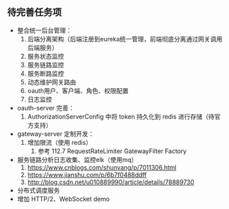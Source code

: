 ## 待完善任务项
 - 整合统一后台管理：
    1. 后端分离架构（后端注册到eureka统一管理，前端彻底分离通过网关调用后端服务）
    2. 服务状态监控
    3. 服务链路监控
    4. 服务断路监控
    5. 动态维护网关路由
    6. oauth用户、客户端、角色、权限配置
    7. 日志监控
 - oauth-server 完善：
    1. AuthorizationServerConfig 中将 token 持久化到 redis 进行存储（待官方支持）
 - gateway-server 定制开发：
    1. 增加限流（使用 redis）
        1. 参考 112.7 RequestRateLimiter GatewayFilter Factory
 - 服务链路分析日志收集、监控elk（使用mq）
    1. https://www.cnblogs.com/shunyang/p/7011306.html
    2. https://www.jianshu.com/p/6b7f0488ddff
    3. http://blog.csdn.net/u010889990/article/details/78889730
 - 分布式调度服务
 - 增加 HTTP/2、WebSocket demo